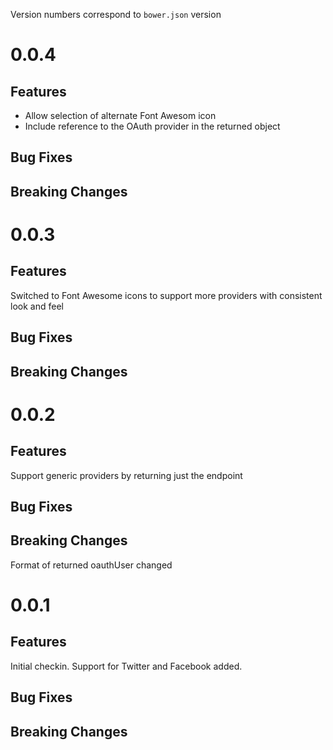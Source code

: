 Version numbers correspond to `bower.json` version

# 0.0.4

## Features
* Allow selection of alternate Font Awesom icon
* Include reference to the OAuth provider in the returned object

## Bug Fixes

## Breaking Changes

# 0.0.3

## Features
Switched to Font Awesome icons to support more providers with consistent look and feel

## Bug Fixes

## Breaking Changes

# 0.0.2

## Features
Support generic providers by returning just the endpoint

## Bug Fixes

## Breaking Changes
Format of returned oauthUser changed

# 0.0.1

## Features
Initial checkin. Support for Twitter and Facebook added.

## Bug Fixes

## Breaking Changes